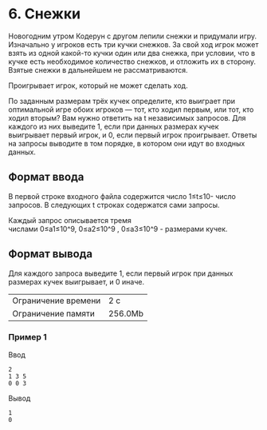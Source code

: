 # 6. Снежки

Новогодним утром Кодерун с другом лепили снежки и придумали игру. Изначально у игроков есть три кучки снежков. За свой ход игрок может взять из одной какой-то кучки один или два снежка, при условии, что в кучке есть необходимое количество снежков, и отложить их в сторону. Взятые снежки в дальнейшем не рассматриваются.

Проигрывает игрок, который не может сделать ход.

По заданным размерам трёх кучек определите, кто выиграет при оптимальной игре обоих игроков — тот, кто ходил первым, или тот, кто ходил вторым? Вам нужно ответить на t независимых запросов. Для каждого из них выведите 1, если при данных размерах кучек выигрывает первый игрок, и 0, если первый игрок проигрывает. Ответы на запросы выводите в том порядке, в котором они идут во входных данных.

## Формат ввода

В первой строке входного файла содержится число 1≤t≤10- число запросов. В следующих t строках содержатся сами запросы.

Каждый запрос описывается тремя числами 0≤a1≤10^9, 0≤a2≤10^9 , 0≤a3≤10^9 - размерами кучек.

## Формат вывода

Для каждого запроса выведите 1, если первый игрок при данных размерах кучек выигрывает, и 0 иначе.

<table>
 <tr>
    <td>Ограничение времени</td>
    <td>2 с</td>
 </tr>
 <tr>
    <td>Ограничение памяти</td>
    <td>256.0Mb</td>
 </tr>
</table>

### Пример 1

Ввод

    2
    1 3 5
    0 0 3
    

Вывод

    1
    0